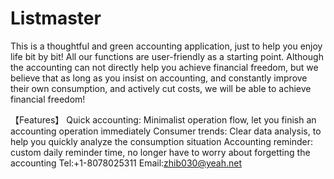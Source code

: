 # Listmaster
This is a thoughtful and green accounting application, just to help you enjoy life bit by bit! All our functions are user-friendly as a starting point. Although the accounting can not directly help you achieve financial freedom, but we believe that as long as you insist on accounting, and constantly improve their own consumption, and actively cut costs, we will be able to achieve financial freedom!

【Features】
Quick accounting: Minimalist operation flow, let you finish an accounting operation immediately
Consumer trends: Clear data analysis, to help you quickly analyze the consumption situation
Accounting reminder: custom daily reminder time, no longer have to worry about forgetting the accounting
Tel:+1-8078025311
Email:zhib030@yeah.net
